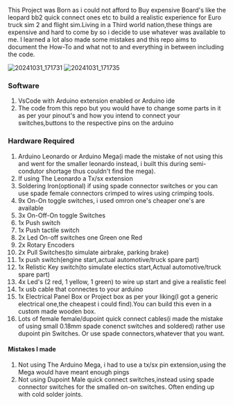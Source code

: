 This Project was Born as i could not afford to Buy expensive Board's like the leopard bb2 quick connect ones etc to build a realistic experience for Euro truck sim 2 and flight sim.Living in a Third world nation,these things are expensive and hard to come by so i decide to use whatever was available to me.
I learned a lot also made some mistakes and this repo aims to document the How-To and what not to and everything in between including the code. 

![20241031_171731](https://github.com/user-attachments/assets/aae5e4a0-9db4-4eb5-9b8d-9246dc7b67fb)
![20241031_171735](https://github.com/user-attachments/assets/11f30c1f-f37c-49fa-a56d-cd1aaab02bd1)


### Software
1. VsCode with Arduino extension enabled or Arduino ide
2. The code from this repo but you would have to change some parts in it as per your pinout's and how you intend to connect your switches,buttons to the respective pins on the arduino

### Hardware Required
1. Arduino Leonardo or Arduino Mega(i made the mistake of not using this and went for the smaller leonardo instead, i built this during semi-condutor shortage thus couldn't find the mega).
2. If using The Leonardo a Tx/sx extension
3. Soldering Iron(optional) if using spade connector switches or you can use spade female connectors crimped to wires using crimping tools.
4. 9x On-On toggle switches, i used omron one's cheaper one's are available
5. 3x On-Off-On toggle Switches
6. 1x Push switch
7. 1x Push tactile switch
8. 2x Led On-off switches one Green one Red
9. 2x Rotary Encoders
10. 2x Pull Switches(to simulate airbrake, parking brake)
11. 1x push switch(engine start,actual automotive/truck spare part)
12. 1x Relistic Key switch(to simulate electics start,Actual automotive/truck spare part)
13. 4x Led's (2 red, 1 yellow, 1 green) to wire up start and give a realistic feel
14. 1x usb cable that connectes to your arduino
15. 1x Electrical Panel Box or Project box as per your liking(I got a generic electrical one,the cheapest i could find).You can build this even in a custom made wooden box.
16. Lots of female female/dupoint quick connect cables(i made the mistake of using small 0.18mm spade conenct switches and soldered) rather use dupoint pin Switches. Or use spade connectors,whatever that you want.

#### Mistakes I made
1. Not using The Arduino Mega, i had to use a tx/sx pin extension,using the Mega would have meant enough pings
2. Not using Dupoint Male quick connect switches,instead using spade connector switches for the smalled on-on switches. Often ending up with cold solder joints.

